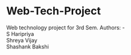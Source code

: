 # Web-Tech-Project
Web technology project for 3rd Sem.
Authors: - <br> 
    S Haripriya <br>
    Shreya Vijay <br>
    Shashank Bakshi

